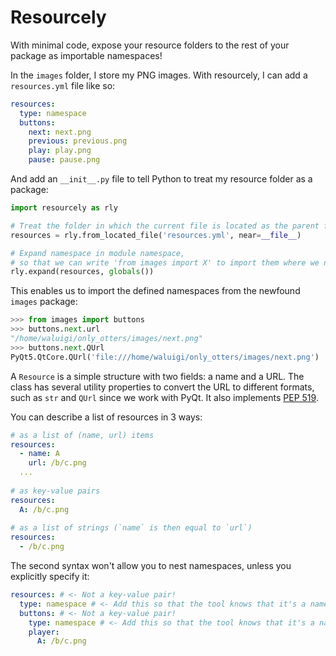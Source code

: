 # Resourcely

With minimal code, expose your resource folders to the rest of your package as importable namespaces!

In the `images` folder, I store my PNG images. With resourcely, I can add a `resources.yml` file like so:

```yaml
resources:
  type: namespace
  buttons:
    next: next.png
    previous: previous.png
    play: play.png
    pause: pause.png
```

And add an `__init__.py` file to tell Python to treat my resource folder as a package:

```python
import resourcely as rly

# Treat the folder in which the current file is located as the parent folder of the loaded resources
resources = rly.from_located_file('resources.yml', near=__file__)

# Expand namespace in module namespace, 
# so that we can write 'from images import X' to import them where we need them
rly.expand(resources, globals())
```

This enables us to import the defined namespaces from the newfound `images` package:

```python
>>> from images import buttons
>>> buttons.next.url
"/home/waluigi/only_otters/images/next.png"
>>> buttons.next.QUrl
PyQt5.QtCore.QUrl('file:///home/waluigi/only_otters/images/next.png')
```

A `Resource` is a simple structure with two fields: a name and a URL. The class has several utility properties to convert the URL to different formats, such as `str` and `QUrl` since we work with PyQt. It also implements [PEP 519](https://www.python.org/dev/peps/pep-0519/).

You can describe a list of resources in 3 ways:

```yaml
# as a list of (name, url) items
resources:
  - name: A
    url: /b/c.png
  ...
  
# as key-value pairs
resources:
  A: /b/c.png
  
# as a list of strings (`name` is then equal to `url`)
resources:
  - /b/c.png
```

The second syntax won't allow you to nest namespaces, unless you explicitly specify it:
```yaml
resources: # <- Not a key-value pair!
  type: namespace # <- Add this so that the tool knows that it's a namespace
  buttons: # <- Not a key-value pair!
    type: namespace # <- Add this so that the tool knows that it's a namespace
    player:
      A: /b/c.png
```
      

